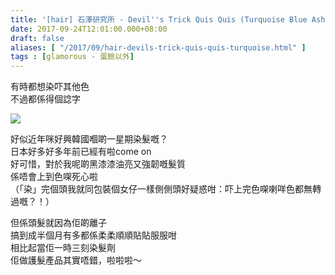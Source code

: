 ```yaml
---
title: '[hair] 石澤研究所 - Devil''s Trick Quis Quis (Turquoise Blue Ash)'
date: 2017-09-24T12:01:00.000+08:00
draft: false
aliases: [ "/2017/09/hair-devils-trick-quis-quis-turquoise.html" ]
tags : [glamorous - 蛋臉以外]
---
```


有時都想染吓其他色  
不過都係得個諗字

![](/images/hairdevils.jpg)

好似近年咪好興韓國嗰啲一星期染髮嘅？  
日本好多好多年前已經有啦come on  
好可惜，對於我呢啲黑漆漆油亮又強韌嘅髮質  
係唔會上到色㗎死心啦  
（「染」完個頭我就同包裝個女仔一樣側側頭好疑惑咁：吓上完色㗎喇咩色都無轉過嘅？！）

  

但係頭髮就因為佢啲離子  
搞到成半個月有多都係柔柔順順貼貼服服咁  
相比起當佢一時三刻染髮劑  
佢做護髮產品其實唔錯，啦啦啦～
